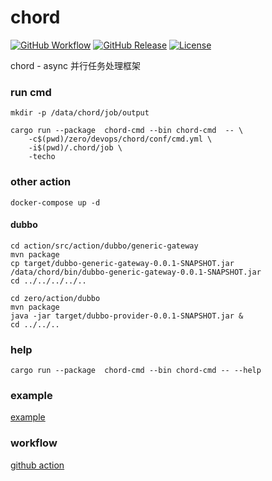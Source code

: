 # chord

[![GitHub Workflow](https://img.shields.io/github/workflow/status/bit-ranger/chord/docker-cargo)](https://github.com/bit-ranger/chord/actions)
[![GitHub Release](https://img.shields.io/github/v/release/bit-ranger/chord?include_prereleases)](https://github.com/bit-ranger/chord/releases/latest)
[![License](https://img.shields.io/github/license/bit-ranger/chord)](https://github.com/bit-ranger/chord/blob/master/LICENSE)

chord - async 并行任务处理框架


    
### run cmd

    mkdir -p /data/chord/job/output

    cargo run --package  chord-cmd --bin chord-cmd  -- \ 
        -c$(pwd)/zero/devops/chord/conf/cmd.yml \ 
        -i$(pwd)/.chord/job \
        -techo


### other action

    docker-compose up -d

#### dubbo
    cd action/src/action/dubbo/generic-gateway
    mvn package
    cp target/dubbo-generic-gateway-0.0.1-SNAPSHOT.jar /data/chord/bin/dubbo-generic-gateway-0.0.1-SNAPSHOT.jar
    cd ../../../../..

    cd zero/action/dubbo
    mvn package
    java -jar target/dubbo-provider-0.0.1-SNAPSHOT.jar &
    cd ../../..

    

### help

    cargo run --package  chord-cmd --bin chord-cmd -- --help


### example

[example](https://github.com/bit-ranger/chord/tree/master/.chord/job)

### workflow

[github action](https://github.com/bit-ranger/chord/blob/master/.github/workflows/multi.yml)